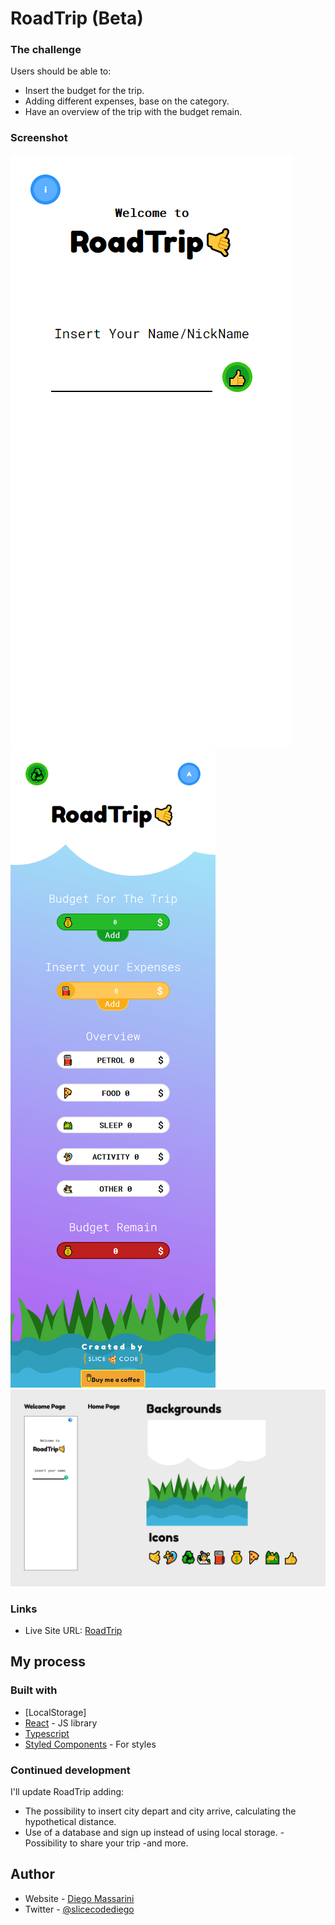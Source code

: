 # RoadTrip (Beta)

### The challenge

Users should be able to:

- Insert the budget for the trip.
- Adding different expenses, base on the category.
- Have an overview of the trip with the budget remain.

### Screenshot

![Welcome Page](src/Img/Welcome.png)
![HomePage](src/Img/Home.png)
![Prototype](src/Img/Proto.png)



### Links

- Live Site URL: [RoadTrip](https://onroadtrip.netlify.app/)

## My process

### Built with
- [LocalStorage]
- [React](https://reactjs.org/) - JS library
- [Typescript](https://www.typescriptlang.org/) 
- [Styled Components](https://styled-components.com/) - For styles



### Continued development

I'll update RoadTrip adding:

- The possibility to insert city depart and city arrive, calculating the hypothetical distance. 
- Use of a database and sign up  instead of using  local storage.
-Possibility to share your trip
-and more.


## Author

- Website - [Diego Massarini](https://diego-slicecode.dev/)
- Twitter - [@slicecodediego](https://twitter.com/slicecodediego)

